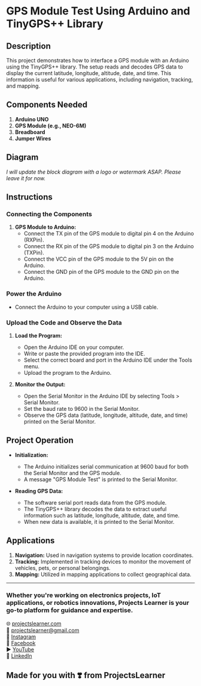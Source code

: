 # GPS Module Test Using Arduino and TinyGPS++ Library

## Description

This project demonstrates how to interface a GPS module with an Arduino using the TinyGPS++ library. The setup reads and decodes GPS data to display the current latitude, longitude, altitude, date, and time. This information is useful for various applications, including navigation, tracking, and mapping.

## Components Needed

1. **Arduino UNO**
2. **GPS Module (e.g., NEO-6M)**
3. **Breadboard**
4. **Jumper Wires**

## Diagram

*I will update the block diagram with a logo or watermark ASAP. Please leave it for now.*

## Instructions

### Connecting the Components

1. **GPS Module to Arduino:**
   - Connect the TX pin of the GPS module to digital pin 4 on the Arduino (RXPin).
   - Connect the RX pin of the GPS module to digital pin 3 on the Arduino (TXPin).
   - Connect the VCC pin of the GPS module to the 5V pin on the Arduino.
   - Connect the GND pin of the GPS module to the GND pin on the Arduino.

### Power the Arduino

- Connect the Arduino to your computer using a USB cable.

### Upload the Code and Observe the Data

1. **Load the Program:**
   - Open the Arduino IDE on your computer.
   - Write or paste the provided program into the IDE.
   - Select the correct board and port in the Arduino IDE under the Tools menu.
   - Upload the program to the Arduino.

2. **Monitor the Output:**
   - Open the Serial Monitor in the Arduino IDE by selecting Tools > Serial Monitor.
   - Set the baud rate to 9600 in the Serial Monitor.
   - Observe the GPS data (latitude, longitude, altitude, date, and time) printed on the Serial Monitor.

## Project Operation

- **Initialization:**
  - The Arduino initializes serial communication at 9600 baud for both the Serial Monitor and the GPS module.
  - A message "GPS Module Test" is printed to the Serial Monitor.

- **Reading GPS Data:**
  - The software serial port reads data from the GPS module.
  - The TinyGPS++ library decodes the data to extract useful information such as latitude, longitude, altitude, date, and time.
  - When new data is available, it is printed to the Serial Monitor.

## Applications

1. **Navigation:** Used in navigation systems to provide location coordinates.
2. **Tracking:** Implemented in tracking devices to monitor the movement of vehicles, pets, or personal belongings.
3. **Mapping:** Utilized in mapping applications to collect geographical data.

---

### Whether you're working on electronics projects, IoT applications, or robotics innovations, Projects Learner is your go-to platform for guidance and expertise.

🌐 [projectslearner.com](https://www.projectslearner.com)  
📧 [projectslearner@gmail.com](mailto:projectslearner@gmail.com)  
📸 [Instagram](https://www.instagram.com/projectslearner/)  
📘 [Facebook](https://www.facebook.com/projectslearner)  
▶️ [YouTube](https://www.youtube.com/@ProjectsLearner)  
📘 [LinkedIn](https://www.linkedin.com/in/projectslearner)  

## Made for you with ❣️ from ProjectsLearner